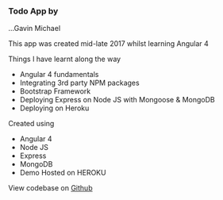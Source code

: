 ### Todo App by 
...Gavin Michael

This app was created mid-late 2017 whilst learning Angular 4

Things I have learnt along the way

* Angular 4 fundamentals
* Integrating 3rd party NPM packages
* Bootstrap Framework
* Deploying Express on Node JS with Mongoose & MongoDB
* Deploying on Heroku

Created using

* Angular 4
* Node JS
* Express
* MongoDB
* Demo Hosted on HEROKU

View codebase on [Github](https://github.com/GavinMichael/ToDo-Application)
